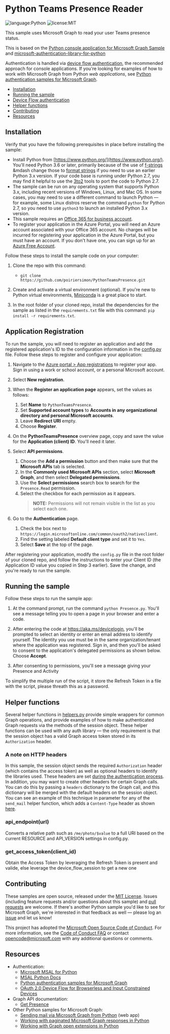 # Python Teams Presence Reader

![language:Python](https://img.shields.io/badge/Language-Python-blue.svg?style=flat-square) ![license:MIT](https://img.shields.io/badge/License-MIT-green.svg?style=flat-square) 

This sample uses Microsoft Graph to read your user Teams presence status.

This is based on the [Python console application for Microsoft Graph Sample](https://docs.microsoft.com/en-us/samples/microsoftgraph/python-sample-console-app/python-console-application-for-microsoft-graph/) and [microsoft-authentication-library-for-python](https://github.com/AzureAD/microsoft-authentication-library-for-python/blob/dev/sample/device_flow_sample.py)

Authentication is handled via [device flow authentication](#device-flow-authentication), the recommended approach for console applications. If you're looking for examples of how to work with Microsoft Graph from Python _web applications_, see [Python authentication samples for Microsoft Graph](https://github.com/microsoftgraph/python-sample-auth). 

* [Installation](#installation)
* [Running the sample](#running-the-sample)
* [Device Flow authentication](#device-flow-authentication)
* [Helper functions](#helper-functions)
* [Contributing](#contributing)
* [Resources](#resources)

## Installation

Verify that you have the following prerequisites in place before installing the sample:

* Install Python from [https://www.python.org/](https://www.python.org/). You'll need Python 3.6 or later, primarily because of the use of [f-strings](https://www.python.org/dev/peps/pep-0498/) &mdash change those to [format strings](https://docs.python.org/3/library/stdtypes.html#str.format) if you need to use an earlier Python 3.x version. If your code base is running under Python 2.7, you may find it helpful to use the [3to2](https://pypi.python.org/pypi/3to2) tools to port the code to Python 2.7.
* The sample can be run on any operating system that supports Python 3.x, including recent versions of Windows, Linux, and Mac OS. In some cases, you may need to use a different command to launch Python &mdash; for example, some Linux distros reserve the command ```python``` for Python 2.7, so you need to use ```python3``` to launch an installed Python 3.x version.
* This sample requires an [Office 365 for business account](https://msdn.microsoft.com/en-us/office/office365/howto/setup-development-environment#bk_Office365Account).
* To register your application in the Azure Portal, you will need an Azure account associated with your Office 365 account. No charges will be incurred for registering your application in the Azure Portal, but you must have an account. If you don't have one, you can sign up for an [Azure Free Account](https://azure.microsoft.com/en-us/free/free-account-faq/).

Follow these steps to install the sample code on your computer:

1. Clone the repo with this command:
    * ```git clone https://github.com/poiriersimon/PythonTeamsPresence.git```

2. Create and activate a virtual environment (optional). If you're new to Python virtual environments, [Miniconda](https://conda.io/miniconda.html) is a great place to start.

3. In the root folder of your cloned repo, install the dependencies for the sample as listed in the ```requirements.txt``` file with this command: ```pip install -r requirements.txt```.

## Application Registration

To run the sample, you will need to register an application and add the registered application's ID to the configuration information in the [config.py](https://github.com/microsoftgraph/python-sample-console-app/blob/master/helpers.py) file. Follow these steps to register and configure your application:

1. Navigate to the [Azure portal > App registrations](https://go.microsoft.com/fwlink/?linkid=2083908) to register your app. Sign in using a work or school account, or a personal Microsoft account.

2. Select **New registration**.

3. When the **Register an application page** appears, set the values as follows:
    1. Set **Name** to `PythonTeamsPresence`.
    2. Set **Supported account types** to **Accounts in any organizational directory and personal Microsoft accounts**.
    3. Leave **Redirect URI** empty.
    4. Choose **Register**.

4. On the **PythonTeamsPresence** overview page, copy and save the value for the **Application (client) ID**. You'll need it later.

5. Select **API permissions**.
   1. Choose the **Add a permission** button and then make sure that the **Microsoft APIs** tab is selected.
   2. In the **Commonly used Microsoft APIs** section, select **Microsoft Graph**, and then select **Delegated permissions**.
   3. Use the **Select permissions** search box to search for the `Presence.Read` permission.
   4. Select the checkbox for each permission as it appears.
      > **NOTE:** Permissions will not remain visible in the list as you select each one.

6. Go to the **Authentication** page. 
    1. Check the box next to `https://login.microsoftonline.com/common/oauth2/nativeclient`.
    2. Find the setting labeled **Default client type** and set it to `Yes`.
    3. Select **Save** at the top of the page.

After registering your application, modify the ```config.py``` file in the root folder of your cloned repo, and follow the instructions to enter your Client ID (the Application ID value you copied in Step 3 earlier). Save the change, and you're ready to run the sample.

## Running the sample

Follow these steps to run the sample app:

1. At the command prompt, run the command ```python Presence.py```. You'll see a message telling you to open a page in your browser and enter a code.


2. After entering the code at https://aka.ms/devicelogin, you'll be prompted to select an identity or enter an email address to identify yourself. The identity you use must be in the same organization/tenant where the application was registered. Sign in, and then you'll be asked to consent to the application's delegated permissions as shown below. Choose **Accept**.

3. After consenting to permissions, you'll see a message giving your Presence and Activity

To simplify the multiple run of the script, it store the Refresh Token in a file with the script, please threath this as a password.

## Helper functions

Several helper functions in [helpers.py](https://github.com/microsoftgraph/python-sample-console-app/blob/master/helpers.py) provide simple wrappers for common Graph operations, and provide examples of how to make authenticated Graph requests via the methods of the session object. These helper functions can be used with any auth library &mdash; the only requirement is that the session object has a valid Graph access token stored in its ```Authorization``` header.

### A note on HTTP headers

In this sample, the session object sends the required ```Authorization``` header (which contains the access token) as well as optional headers to identify the libraries used. These headers are set [during the authentication process](https://github.com/microsoftgraph/python-sample-console-app/blob/master/helpers.py#L59-L61). In addition, you may want to create other headers for certain Graph calls. You can do this by passing a ```headers``` dictionary to the Graph call, and this dictionary will be merged with the default headers on the session object. You can see an example of this technique in  parameter for any of the ```send_mail``` helper function, which adds a ```Content-Type``` header as shown [here](https://github.com/microsoftgraph/python-sample-console-app/blob/master/helpers.py#L138-L138).

### api_endpoint(url)

Converts a relative path such as ```/me/photo/$value``` to a full URI based on the current RESOURCE and API_VERSION settings in config.py.

### get_access_token(client_id)

Obtain the Access Token by leveraging the Refresh Token is present and valide, else leverage the device_flow_session to get a new one

## Contributing

These samples are open source, released under the [MIT License](https://github.com/microsoftgraph/python-sample-console-app/blob/master/LICENSE). Issues (including feature requests and/or questions about this sample) and [pull requests](https://github.com/microsoftgraph/python-sample-console-app/pulls) are welcome. If there's another Python sample you'd like to see for Microsoft Graph, we're interested in that feedback as well &mdash; please log an [issue](https://github.com/microsoftgraph/python-sample-console-app/issues) and let us know!

This project has adopted the [Microsoft Open Source Code of Conduct](https://opensource.microsoft.com/codeofconduct/). For more information, see the [Code of Conduct FAQ](https://opensource.microsoft.com/codeofconduct/faq/) or contact [opencode@microsoft.com](mailto:opencode@microsoft.com) with any additional questions or comments.

## Resources

* Authentication:
    * [Microsoft MSAL for Python](https://github.com/AzureAD/microsoft-authentication-library-for-python)
    * [MSAL Python Docs](https://msal-python.readthedocs.io/en/latest/#)
    * [Python authentication samples for Microsoft Graph](https://github.com/AzureAD/microsoft-authentication-library-for-python/tree/dev/sample)
    * [OAuth 2.0 Device Flow for Browserless and Input Constrained Devices](https://tools.ietf.org/html/draft-ietf-oauth-device-flow-07)
* Graph API documentation:
    * [Get Presence](https://docs.microsoft.com/en-us/graph/api/presence-get?view=graph-rest-beta&tabs=http)
* Other Python samples for Microsoft Graph:
    * [Sending mail via Microsoft Graph from Python](https://github.com/microsoftgraph/python-sample-send-mail) (web app)
    * [Working with paginated Microsoft Graph responses in Python](https://github.com/microsoftgraph/python-sample-pagination)
    * [Working with Graph open extensions in Python](https://github.com/microsoftgraph/python-sample-open-extensions)
